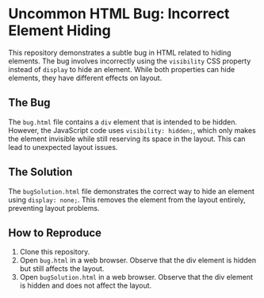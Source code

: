 # Uncommon HTML Bug: Incorrect Element Hiding

This repository demonstrates a subtle bug in HTML related to hiding elements.  The bug involves incorrectly using the `visibility` CSS property instead of `display` to hide an element.  While both properties can hide elements, they have different effects on layout.

## The Bug
The `bug.html` file contains a `div` element that is intended to be hidden.  However, the JavaScript code uses `visibility: hidden;`, which only makes the element invisible while still reserving its space in the layout.  This can lead to unexpected layout issues.

## The Solution
The `bugSolution.html` file demonstrates the correct way to hide an element using `display: none;`.  This removes the element from the layout entirely, preventing layout problems.

## How to Reproduce
1. Clone this repository.
2. Open `bug.html` in a web browser.  Observe that the div element is hidden but still affects the layout.
3. Open `bugSolution.html` in a web browser. Observe that the div element is hidden and does not affect the layout.